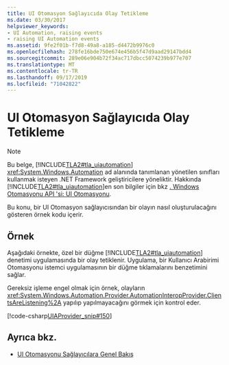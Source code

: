```yaml
---
title: UI Otomasyon Sağlayıcıda Olay Tetikleme
ms.date: 03/30/2017
helpviewer_keywords:
- UI Automation, raising events
- raising UI Automation events
ms.assetid: 9fe2f01b-f7d8-49a8-a185-d4472b9976c0
ms.openlocfilehash: 278fe16bde750e674e456b5f47d9aad29147bdd4
ms.sourcegitcommit: 289e06e904b72f34ac717dbcc5074239b977e707
ms.translationtype: MT
ms.contentlocale: tr-TR
ms.lasthandoff: 09/17/2019
ms.locfileid: "71042822"
---
```

# <a name="raise-events-from-a-ui-automation-provider"></a>UI Otomasyon Sağlayıcıda Olay Tetikleme
> [!NOTE]
> Bu belge, [!INCLUDE[TLA2#tla_uiautomation](../../../includes/tla2sharptla-uiautomation-md.md)] <xref:System.Windows.Automation> ad alanında tanımlanan yönetilen sınıfları kullanmak isteyen .NET Framework geliştiricilere yöneliktir. Hakkında [!INCLUDE[TLA2#tla_uiautomation](../../../includes/tla2sharptla-uiautomation-md.md)]en son bilgiler için bkz [. Windows Otomasyonu API 'si: UI Otomasyonu](https://go.microsoft.com/fwlink/?LinkID=156746).  
  
 Bu konu, bir UI Otomasyon sağlayıcısından bir olayın nasıl oluşturulacağını gösteren örnek kodu içerir.  
  
## <a name="example"></a>Örnek  
 Aşağıdaki örnekte, özel bir düğme [!INCLUDE[TLA2#tla_uiautomation](../../../includes/tla2sharptla-uiautomation-md.md)] denetimi uygulamasında bir olay tetiklenir. Uygulama, bir Kullanıcı Arabirimi Otomasyonu istemci uygulamasının bir düğme tıklamalarını benzetimini sağlar.  
  
 Gereksiz işleme engel olmak için örnek, olayların <xref:System.Windows.Automation.Provider.AutomationInteropProvider.ClientsAreListening%2A> yapılıp yapılmayacağını görmek için kontrol eder.  
  
 [!code-csharp[UIAProvider_snip#150](../../../samples/snippets/csharp/VS_Snippets_Wpf/UIAProvider_snip/CSharp/FragmentRoot.cs#150)]  
  
## <a name="see-also"></a>Ayrıca bkz.

- [UI Otomasyonu Sağlayıcılara Genel Bakış](ui-automation-providers-overview.md)
